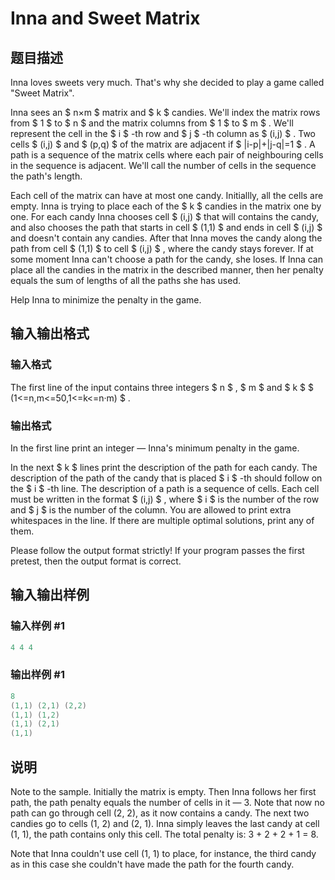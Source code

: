 # Inna and Sweet Matrix

## 题目描述

Inna loves sweets very much. That's why she decided to play a game called "Sweet Matrix".

Inna sees an $ n×m $ matrix and $ k $ candies. We'll index the matrix rows from $ 1 $ to $ n $ and the matrix columns from $ 1 $ to $ m $ . We'll represent the cell in the $ i $ -th row and $ j $ -th column as $ (i,j) $ . Two cells $ (i,j) $ and $ (p,q) $ of the matrix are adjacent if $ |i-p|+|j-q|=1 $ . A path is a sequence of the matrix cells where each pair of neighbouring cells in the sequence is adjacent. We'll call the number of cells in the sequence the path's length.

Each cell of the matrix can have at most one candy. Initiallly, all the cells are empty. Inna is trying to place each of the $ k $ candies in the matrix one by one. For each candy Inna chooses cell $ (i,j) $ that will contains the candy, and also chooses the path that starts in cell $ (1,1) $ and ends in cell $ (i,j) $ and doesn't contain any candies. After that Inna moves the candy along the path from cell $ (1,1) $ to cell $ (i,j) $ , where the candy stays forever. If at some moment Inna can't choose a path for the candy, she loses. If Inna can place all the candies in the matrix in the described manner, then her penalty equals the sum of lengths of all the paths she has used.

Help Inna to minimize the penalty in the game.

## 输入输出格式

### 输入格式

The first line of the input contains three integers $ n $ , $ m $ and $ k $ $ (1<=n,m<=50,1<=k<=n·m) $ .

### 输出格式

In the first line print an integer — Inna's minimum penalty in the game.

In the next $ k $ lines print the description of the path for each candy. The description of the path of the candy that is placed $ i $ -th should follow on the $ i $ -th line. The description of a path is a sequence of cells. Each cell must be written in the format $ (i,j) $ , where $ i $ is the number of the row and $ j $ is the number of the column. You are allowed to print extra whitespaces in the line. If there are multiple optimal solutions, print any of them.

Please follow the output format strictly! If your program passes the first pretest, then the output format is correct.

## 输入输出样例

### 输入样例 #1

```cpp
4 4 4

```
### 输出样例 #1

```cpp
8
(1,1) (2,1) (2,2)
(1,1) (1,2)
(1,1) (2,1)
(1,1)

```
## 说明

Note to the sample. Initially the matrix is empty. Then Inna follows her first path, the path penalty equals the number of cells in it — 3. Note that now no path can go through cell (2, 2), as it now contains a candy. The next two candies go to cells (1, 2) and (2, 1). Inna simply leaves the last candy at cell (1, 1), the path contains only this cell. The total penalty is: 3 + 2 + 2 + 1 = 8.

Note that Inna couldn't use cell (1, 1) to place, for instance, the third candy as in this case she couldn't have made the path for the fourth candy.

